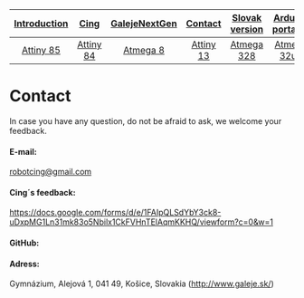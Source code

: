 
| [**Introduction**](README-en.md) |[**Cing**](README-cing.md)  |[**GalejeNextGen**](README-GNG.md)|[**Contact**](README-contact.md)|[**Slovak version**](README.md)|[**Arduino portable**](https://goo.gl/Sfmrn4)|
|:---:|:---:|:---:|:---:|:---:|:---:|
|[Attiny 85](README-Attiny85-en.md)|[Attiny 84](README-Attiny84-en.md)|[Atmega 8](README-Atmega8-en.md)|[Attiny 13](README-Attiny13-en.md)|[Atmega 328](README-Atmega328-en.md)|[Atmega 32u4](README-Atmega32u4-en.md)|

# Contact
In case you have any question, do not be afraid to ask, we welcome your feedback.

#### E-mail:
robotcing@gmail.com

#### Cing´s feedback:
https://docs.google.com/forms/d/e/1FAIpQLSdYbY3ck8-uDxpMG1Ln31mk83o5Nbilx1CkFVHnTElAqmKKHQ/viewform?c=0&w=1

#### GitHub:

#### Adress:
Gymnázium, Alejová 1, 041 49, Košice, Slovakia (http://www.galeje.sk/)

